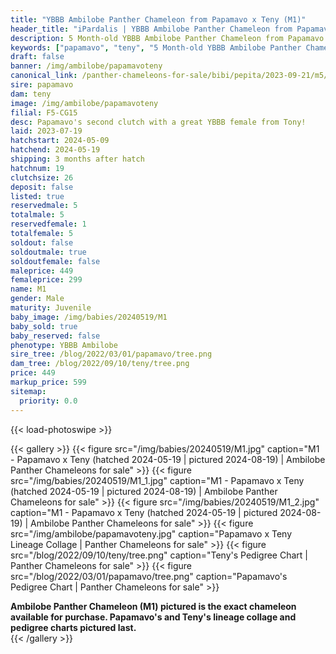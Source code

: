 ```yaml
---
title: "YBBB Ambilobe Panther Chameleon from Papamavo x Teny (M1)"
header_title: "iPardalis | YBBB Ambilobe Panther Chameleon from Papamavo x Teny | M1"
description: 5 Month-old YBBB Ambilobe Panther Chameleon from Papamavo and Teny. Papamavo's second clutch with a great YBBB female from Tony! NA We've included sire and dam dendrograms if available, but you can view our Papamavo or Teny breeder pages for more information.
keywords: ["papamavo", "teny", "5 Month-old YBBB Ambilobe Panther Chameleon", "baby chameleons for sale", "buy panther chameleon", "panther for sale", "ambilobe panther chameleons for sale", "ambilobe panther chameleon for sale"]
draft: false
banner: /img/ambilobe/papamavoteny
canonical_link: /panther-chameleons-for-sale/bibi/pepita/2023-09-21/m5/
sire: papamavo
dam: teny
image: /img/ambilobe/papamavoteny
filial: F5-CG15
desc: Papamavo's second clutch with a great YBBB female from Tony!
laid: 2023-07-19
hatchstart: 2024-05-09
hatchend: 2024-05-19
shipping: 3 months after hatch
hatchnum: 19
clutchsize: 26
deposit: false
listed: true
reservedmale: 5
totalmale: 5
reservedfemale: 1
totalfemale: 5
soldout: false
soldoutmale: true
soldoutfemale: false
maleprice: 449
femaleprice: 299
name: M1
gender: Male
maturity: Juvenile
baby_image: /img/babies/20240519/M1
baby_sold: true
baby_reserved: false
phenotype: YBBB Ambilobe
sire_tree: /blog/2022/03/01/papamavo/tree.png
dam_tree: /blog/2022/09/10/teny/tree.png
price: 449
markup_price: 599
sitemap: 
  priority: 0.0
---
```


{{< load-photoswipe >}}

{{< gallery >}}
  {{< figure src="/img/babies/20240519/M1.jpg" caption="M1 - Papamavo x Teny (hatched 2024-05-19 | pictured 2024-08-19) | Ambilobe Panther Chameleons for sale" >}}
  {{< figure src="/img/babies/20240519/M1_1.jpg" caption="M1 - Papamavo x Teny (hatched 2024-05-19 | pictured 2024-08-19) | Ambilobe Panther Chameleons for sale" >}}
  {{< figure src="/img/babies/20240519/M1_2.jpg" caption="M1 - Papamavo x Teny (hatched 2024-05-19 | pictured 2024-08-19) | Ambilobe Panther Chameleons for sale" >}}
  {{< figure src="/img/ambilobe/papamavoteny.jpg" caption="Papamavo x Teny Lineage Collage | Panther Chameleons for sale" >}}
  {{< figure src="/blog/2022/09/10/teny/tree.png" caption="Teny's Pedigree Chart | Panther Chameleons for sale" >}}
  {{< figure src="/blog/2022/03/01/papamavo/tree.png" caption="Papamavo's Pedigree Chart | Panther Chameleons for sale" >}}
  <figcaption itemprop="description"><strong>Ambilobe Panther Chameleon (M1) pictured is the exact chameleon available for purchase. Papamavo's and Teny's lineage collage and pedigree charts pictured last.</strong></figcaption>
{{< /gallery >}}
